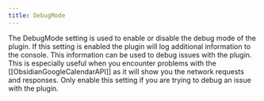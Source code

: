 ```yaml
---
title: DebugMode
---
```


The DebugMode setting is used to enable or disable the debug mode of the plugin.
If this setting is enabled the plugin will log additional information to the console.
This information can be used to debug issues with the plugin.
This is especially useful when you encounter problems with the [[ObsidianGoogleCalendarAPI]] as it will show you the network requests and responses.
Only enable this setting if you are trying to debug an issue with the plugin.
